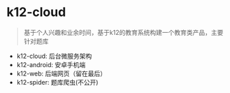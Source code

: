 # k12-cloud

> 基于个人兴趣和业余时间，基于k12的教育系统构建一个教育类产品，主要针对题库
+ k12-cloud: 后台微服务架构
+ k12-android: 安卓手机端
+ k12-web: 后端网页（留在最后）
+ k12-spider: 题库爬虫(不公开)

